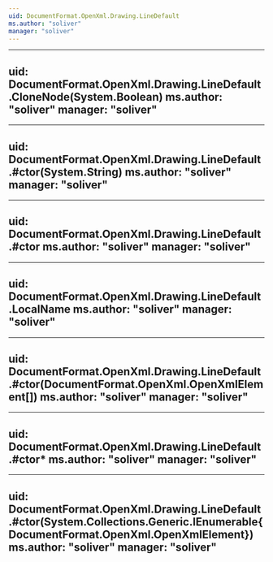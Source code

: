 ```yaml
---
uid: DocumentFormat.OpenXml.Drawing.LineDefault
ms.author: "soliver"
manager: "soliver"
---
```


---
uid: DocumentFormat.OpenXml.Drawing.LineDefault.CloneNode(System.Boolean)
ms.author: "soliver"
manager: "soliver"
---

---
uid: DocumentFormat.OpenXml.Drawing.LineDefault.#ctor(System.String)
ms.author: "soliver"
manager: "soliver"
---

---
uid: DocumentFormat.OpenXml.Drawing.LineDefault.#ctor
ms.author: "soliver"
manager: "soliver"
---

---
uid: DocumentFormat.OpenXml.Drawing.LineDefault.LocalName
ms.author: "soliver"
manager: "soliver"
---

---
uid: DocumentFormat.OpenXml.Drawing.LineDefault.#ctor(DocumentFormat.OpenXml.OpenXmlElement[])
ms.author: "soliver"
manager: "soliver"
---

---
uid: DocumentFormat.OpenXml.Drawing.LineDefault.#ctor*
ms.author: "soliver"
manager: "soliver"
---

---
uid: DocumentFormat.OpenXml.Drawing.LineDefault.#ctor(System.Collections.Generic.IEnumerable{DocumentFormat.OpenXml.OpenXmlElement})
ms.author: "soliver"
manager: "soliver"
---
